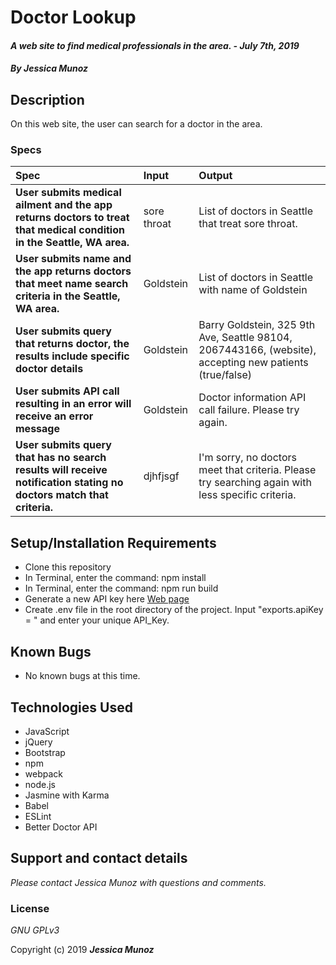 # Doctor Lookup

#### _A web site to find medical professionals in the area. - July 7th, 2019_

#### _By **Jessica Munoz**_

## Description

On this web site, the user can search for a doctor in the area.

### Specs
| Spec | Input | Output |
| :-------------     | :------------- | :------------- |
| **User submits medical ailment and the app returns doctors to treat that medical condition in the Seattle, WA area.** | sore throat | List of doctors in Seattle that treat sore throat. |
| **User submits name and the app returns doctors that meet name search criteria in the Seattle, WA area.** | Goldstein | List of doctors in Seattle with name of Goldstein |
| **User submits query that returns doctor, the results include specific doctor details** | Goldstein | Barry Goldstein, 325 9th Ave, Seattle 98104, 2067443166, (website), accepting new patients (true/false)  |
| **User submits API call resulting in an error will receive an error message** | Goldstein | Doctor information API call failure. Please try again. |
| **User submits query that has no search results will receive notification stating no doctors match that criteria.** | djhfjsgf | I'm sorry, no doctors meet that criteria. Please try searching again with less specific criteria. |


## Setup/Installation Requirements

* Clone this repository
* In Terminal, enter the command: npm install
* In Terminal, enter the command: npm run build
* Generate a new API key here [Web page](https://developer.betterdoctor.com/)
* Create .env file in the root directory of the project. Input "exports.apiKey = " and enter your unique API_Key.

## Known Bugs
* No known bugs at this time.

## Technologies Used
* JavaScript
* jQuery
* Bootstrap
* npm
* webpack
* node.js
* Jasmine with Karma
* Babel
* ESLint
* Better Doctor API

## Support and contact details

_Please contact Jessica Munoz with questions and comments._

### License

*GNU GPLv3*

Copyright (c) 2019 **_Jessica Munoz_**

